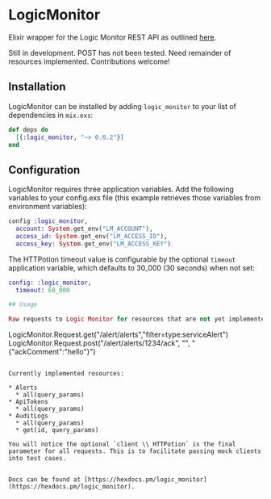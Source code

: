 # LogicMonitor

Elixir wrapper for the Logic Monitor REST API as outlined [here](https://www.logicmonitor.com/support/rest-api-developers-guide/).

Still in development. POST has not been tested. Need remainder of resources implemented. Contributions welcome!

## Installation

LogicMonitor can be installed by adding `logic_monitor` to your list of dependencies in `mix.exs`:

```elixir
def deps do
  [{:logic_monitor, "~> 0.0.2"}]
end
```

## Configuration

LogicMonitor requires three application variables. Add the following variables to your config.exs file (this example retrieves those variables from environment variables):

```elixir
config :logic_monitor,
  account: System.get_env("LM_ACCOUNT"),
  access_id: System.get_env("LM_ACCESS_ID"),
  access_key: System.get_env("LM_ACCESS_KEY")
```

The HTTPotion timeout value is configurable by the optional `timeout` application variable, which defaults to 30_000 (30 seconds) when not set:

```elixir
config: :logic_monitor,
  timeout: 60_000

## Usage

Raw requests to Logic Monitor for resources that are not yet implemented can be made like this:

```
LogicMonitor.Request.get("/alert/alerts","filter=type:serviceAlert")
LogicMonitor.Request.post("/alert/alerts/1234/ack", "", "{\"ackComment\":\"hello\"}")
```

Currently implemented resources:

* Alerts
  * all(query_params)
* ApiTokens
  * all(query_params)
* AuditLogs
  * all(query_params)
  * get(id, query_params)

You will notice the optional `client \\ HTTPotion` is the final parameter for all requests. This is to facilitate passing mock clients into test cases.


Docs can be found at [https://hexdocs.pm/logic_monitor](https://hexdocs.pm/logic_monitor).
